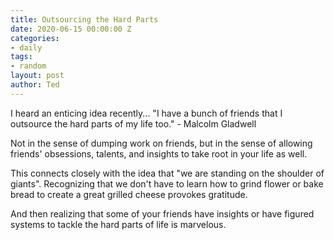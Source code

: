 ```yaml
---
title: Outsourcing the Hard Parts
date: 2020-06-15 00:00:00 Z
categories:
- daily
tags:
- random
layout: post
author: Ted
---
```


I heard an enticing idea recently... "I have a bunch of friends that I outsource the hard parts of my life too." - Malcolm Gladwell

Not in the sense of dumping work on friends, but in the sense of allowing friends' obsessions, talents, and insights to take root in your life as well.

This connects closely with the idea that "we are standing on the shoulder of giants". Recognizing that we don't have to learn how to grind flower or bake bread to create a great grilled cheese provokes gratitude.

And then realizing that some of your friends have insights or have figured systems to tackle the hard parts of life is marvelous. 

